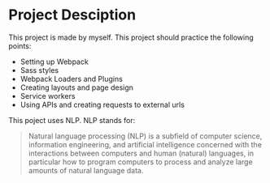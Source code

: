 # Project Desciption

This project is made by myself. This project should practice the following points:

- Setting up Webpack
- Sass styles
- Webpack Loaders and Plugins
- Creating layouts and page design
- Service workers
- Using APIs and creating requests to external urls

This poject uses NLP. NLP stands for:

> Natural language processing (NLP) is a subfield of computer science, information engineering, and artificial intelligence
concerned with the interactions between computers and human (natural) languages, in particular how to program computers to
process and analyze large amounts of natural language data.
